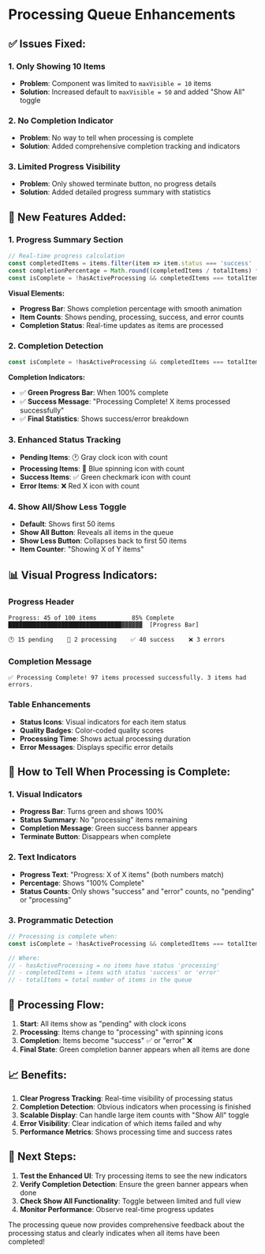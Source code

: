 # Processing Queue Enhancements

## ✅ **Issues Fixed:**

### **1. Only Showing 10 Items** 
- **Problem**: Component was limited to `maxVisible = 10` items
- **Solution**: Increased default to `maxVisible = 50` and added "Show All" toggle

### **2. No Completion Indicator**
- **Problem**: No way to tell when processing is complete
- **Solution**: Added comprehensive completion tracking and indicators

### **3. Limited Progress Visibility**
- **Problem**: Only showed terminate button, no progress details
- **Solution**: Added detailed progress summary with statistics

## 🎯 **New Features Added:**

### **1. Progress Summary Section**
```typescript
// Real-time progress calculation
const completedItems = items.filter(item => item.status === 'success' || item.status === 'error').length;
const completionPercentage = Math.round((completedItems / totalItems) * 100);
const isComplete = !hasActiveProcessing && completedItems === totalItems && totalItems > 0;
```

**Visual Elements:**
- **Progress Bar**: Shows completion percentage with smooth animation
- **Item Counts**: Shows pending, processing, success, and error counts
- **Completion Status**: Real-time updates as items are processed

### **2. Completion Detection**
```typescript
const isComplete = !hasActiveProcessing && completedItems === totalItems && totalItems > 0;
```

**Completion Indicators:**
- ✅ **Green Progress Bar**: When 100% complete
- ✅ **Success Message**: "Processing Complete! X items processed successfully"
- ✅ **Final Statistics**: Shows success/error breakdown

### **3. Enhanced Status Tracking**
- **Pending Items**: 🕐 Gray clock icon with count
- **Processing Items**: 🔄 Blue spinning icon with count  
- **Success Items**: ✅ Green checkmark icon with count
- **Error Items**: ❌ Red X icon with count

### **4. Show All/Show Less Toggle**
- **Default**: Shows first 50 items
- **Show All Button**: Reveals all items in the queue
- **Show Less Button**: Collapses back to first 50 items
- **Item Counter**: "Showing X of Y items"

## 📊 **Visual Progress Indicators:**

### **Progress Header**
```
Progress: 45 of 100 items          85% Complete
████████████████████████████████▓▓▓▓▓▓  [Progress Bar]

🕐 15 pending    🔄 2 processing    ✅ 40 success    ❌ 3 errors
```

### **Completion Message**
```
✅ Processing Complete! 97 items processed successfully. 3 items had errors.
```

### **Table Enhancements**
- **Status Icons**: Visual indicators for each item status
- **Quality Badges**: Color-coded quality scores
- **Processing Time**: Shows actual processing duration
- **Error Messages**: Displays specific error details

## 🚀 **How to Tell When Processing is Complete:**

### **1. Visual Indicators**
- **Progress Bar**: Turns green and shows 100%
- **Status Summary**: No "processing" items remaining
- **Completion Message**: Green success banner appears
- **Terminate Button**: Disappears when complete

### **2. Text Indicators**
- **Progress Text**: "Progress: X of X items" (both numbers match)
- **Percentage**: Shows "100% Complete"
- **Status Counts**: Only shows "success" and "error" counts, no "pending" or "processing"

### **3. Programmatic Detection**
```typescript
// Processing is complete when:
const isComplete = !hasActiveProcessing && completedItems === totalItems && totalItems > 0;

// Where:
// - hasActiveProcessing = no items have status 'processing'
// - completedItems = items with status 'success' or 'error'
// - totalItems = total number of items in the queue
```

## 🔄 **Processing Flow:**

1. **Start**: All items show as "pending" with clock icons
2. **Processing**: Items change to "processing" with spinning icons
3. **Completion**: Items become "success" ✅ or "error" ❌
4. **Final State**: Green completion banner appears when all items are done

## 📈 **Benefits:**

1. **Clear Progress Tracking**: Real-time visibility of processing status
2. **Completion Detection**: Obvious indicators when processing is finished
3. **Scalable Display**: Can handle large item counts with "Show All" toggle
4. **Error Visibility**: Clear indication of which items failed and why
5. **Performance Metrics**: Shows processing time and success rates

## 🎯 **Next Steps:**

1. **Test the Enhanced UI**: Try processing items to see the new indicators
2. **Verify Completion Detection**: Ensure the green banner appears when done
3. **Check Show All Functionality**: Toggle between limited and full view
4. **Monitor Performance**: Observe real-time progress updates

The processing queue now provides comprehensive feedback about the processing status and clearly indicates when all items have been completed!